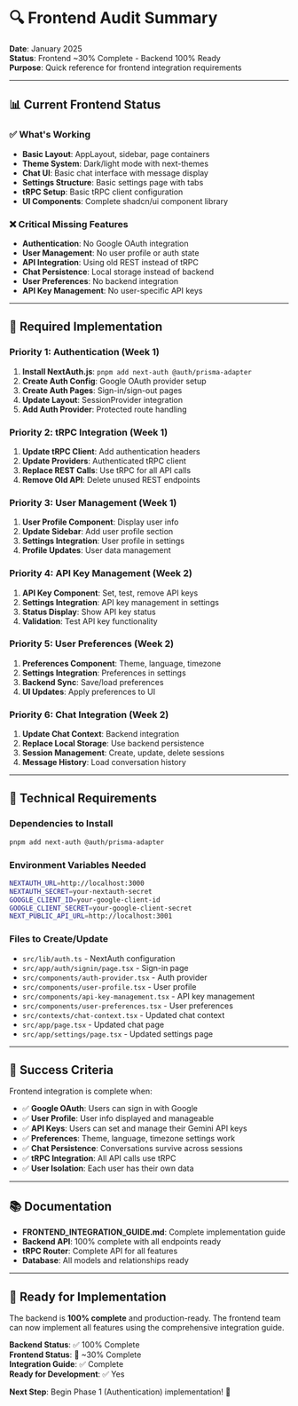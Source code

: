 # 🔍 Frontend Audit Summary

**Date**: January 2025  
**Status**: Frontend ~30% Complete - Backend 100% Ready  
**Purpose**: Quick reference for frontend integration requirements

---

## 📊 **Current Frontend Status**

### ✅ **What's Working**
- **Basic Layout**: AppLayout, sidebar, page containers
- **Theme System**: Dark/light mode with next-themes
- **Chat UI**: Basic chat interface with message display
- **Settings Structure**: Basic settings page with tabs
- **tRPC Setup**: Basic tRPC client configuration
- **UI Components**: Complete shadcn/ui component library

### ❌ **Critical Missing Features**
- **Authentication**: No Google OAuth integration
- **User Management**: No user profile or auth state
- **API Integration**: Using old REST instead of tRPC
- **Chat Persistence**: Local storage instead of backend
- **User Preferences**: No backend integration
- **API Key Management**: No user-specific API keys

---

## 🎯 **Required Implementation**

### **Priority 1: Authentication (Week 1)**
1. **Install NextAuth.js**: `pnpm add next-auth @auth/prisma-adapter`
2. **Create Auth Config**: Google OAuth provider setup
3. **Create Auth Pages**: Sign-in/sign-out pages
4. **Update Layout**: SessionProvider integration
5. **Add Auth Provider**: Protected route handling

### **Priority 2: tRPC Integration (Week 1)**
1. **Update tRPC Client**: Add authentication headers
2. **Update Providers**: Authenticated tRPC client
3. **Replace REST Calls**: Use tRPC for all API calls
4. **Remove Old API**: Delete unused REST endpoints

### **Priority 3: User Management (Week 1)**
1. **User Profile Component**: Display user info
2. **Update Sidebar**: Add user profile section
3. **Settings Integration**: User profile in settings
4. **Profile Updates**: User data management

### **Priority 4: API Key Management (Week 2)**
1. **API Key Component**: Set, test, remove API keys
2. **Settings Integration**: API key management in settings
3. **Status Display**: Show API key status
4. **Validation**: Test API key functionality

### **Priority 5: User Preferences (Week 2)**
1. **Preferences Component**: Theme, language, timezone
2. **Settings Integration**: Preferences in settings
3. **Backend Sync**: Save/load preferences
4. **UI Updates**: Apply preferences to UI

### **Priority 6: Chat Integration (Week 2)**
1. **Update Chat Context**: Backend integration
2. **Replace Local Storage**: Use backend persistence
3. **Session Management**: Create, update, delete sessions
4. **Message History**: Load conversation history

---

## 🔧 **Technical Requirements**

### **Dependencies to Install**
```bash
pnpm add next-auth @auth/prisma-adapter
```

### **Environment Variables Needed**
```bash
NEXTAUTH_URL=http://localhost:3000
NEXTAUTH_SECRET=your-nextauth-secret
GOOGLE_CLIENT_ID=your-google-client-id
GOOGLE_CLIENT_SECRET=your-google-client-secret
NEXT_PUBLIC_API_URL=http://localhost:3001
```

### **Files to Create/Update**
- `src/lib/auth.ts` - NextAuth configuration
- `src/app/auth/signin/page.tsx` - Sign-in page
- `src/components/auth-provider.tsx` - Auth provider
- `src/components/user-profile.tsx` - User profile
- `src/components/api-key-management.tsx` - API key management
- `src/components/user-preferences.tsx` - User preferences
- `src/contexts/chat-context.tsx` - Updated chat context
- `src/app/page.tsx` - Updated chat page
- `src/app/settings/page.tsx` - Updated settings page

---

## 🎯 **Success Criteria**

Frontend integration is complete when:

- ✅ **Google OAuth**: Users can sign in with Google
- ✅ **User Profile**: User info displayed and manageable
- ✅ **API Keys**: Users can set and manage their Gemini API keys
- ✅ **Preferences**: Theme, language, timezone settings work
- ✅ **Chat Persistence**: Conversations survive across sessions
- ✅ **tRPC Integration**: All API calls use tRPC
- ✅ **User Isolation**: Each user has their own data

---

## 📚 **Documentation**

- **FRONTEND_INTEGRATION_GUIDE.md**: Complete implementation guide
- **Backend API**: 100% complete with all endpoints ready
- **tRPC Router**: Complete API for all features
- **Database**: All models and relationships ready

---

## 🚀 **Ready for Implementation**

The backend is **100% complete** and production-ready. The frontend team can now implement all features using the comprehensive integration guide.

**Backend Status**: ✅ 100% Complete  
**Frontend Status**: 🚧 ~30% Complete  
**Integration Guide**: ✅ Complete  
**Ready for Development**: ✅ Yes

**Next Step**: Begin Phase 1 (Authentication) implementation! 🎉
